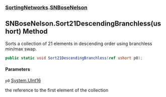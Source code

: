 ### [SortingNetworks](SortingNetworks.md 'SortingNetworks').[SNBoseNelson](SortingNetworks.SNBoseNelson.md 'SortingNetworks.SNBoseNelson')

## SNBoseNelson.Sort21DescendingBranchless(ushort) Method

Sorts a collection of 21 elements in descending order using branchless min/max swap.

```csharp
public static void Sort21DescendingBranchless(ref ushort p0);
```
#### Parameters

<a name='SortingNetworks.SNBoseNelson.Sort21DescendingBranchless(ushort).p0'></a>

`p0` [System.UInt16](https://docs.microsoft.com/en-us/dotnet/api/System.UInt16 'System.UInt16')

the reference to the first element of the collection